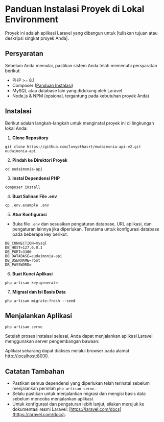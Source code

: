 # Panduan Instalasi Proyek di Lokal Environment

Proyek ini adalah aplikasi Laravel yang dibangun untuk [tuliskan tujuan atau deskripsi singkat proyek Anda].

## Persyaratan

Sebelum Anda memulai, pastikan sistem Anda telah memenuhi persyaratan berikut:

- PHP >= 8.1
- Composer ([Panduan Instalasi](https://getcomposer.org/download/))
- MySQL atau database lain yang didukung oleh Laravel
- Node.js & NPM (opsional, tergantung pada kebutuhan proyek Anda)

## Instalasi
Berikut adalah langkah-langkah untuk menginstal proyek ini di lingkungan lokal Anda:

1. **Clone Repository**
``` 
git clone https://github.com/lovyethasrt/eudaimonia-api-v2.git eudaimonia-api
```

2. **Pindah ke Direktori Proyek**
```
cd eudaimonia-api
```

3. **Instal Dependensi PHP**

```
composer install
```
4. **Buat Salinan File .env**
```
cp .env.example .env
```

5. **Atur Konfigurasi**
- Buka file `.env` dan sesuaikan pengaturan database, URL aplikasi, dan pengaturan lainnya jika diperlukan. Terutama untuk konfigurasi database pada beberapa key berikut:
```
DB_CONNECTION=mysql
DB_HOST=127.0.0.1
DB_PORT=3306
DB_DATABASE=eudaimonia-api
DB_USERNAME=root
DB_PASSWORD=
```
6. **Buat Kunci Aplikasi**
```
php artisan key:generate
```


7. **Migrasi dan Isi Basis Data**
```
php artisan migrate:fresh --seed
```

## Menjalankan Aplikasi
```
php artisan serve
```
Setelah proses instalasi selesai, Anda dapat menjalankan aplikasi Laravel menggunakan server pengembangan bawaan:


Aplikasi sekarang dapat diakses melalui browser pada alamat [http://localhost:8000](http://localhost:8000).

## Catatan Tambahan

- Pastikan semua dependensi yang diperlukan telah terinstal sebelum menjalankan perintah `php artisan serve`.
- Selalu pastikan untuk menjalankan migrasi dan mengisi basis data sebelum mencoba menjalankan aplikasi.
- Untuk konfigurasi dan pengaturan lebih lanjut, silakan merujuk ke dokumentasi resmi Laravel: [https://laravel.com/docs](https://laravel.com/docs).
